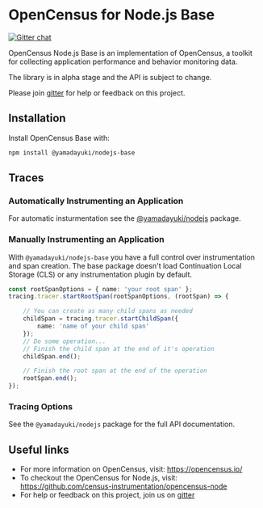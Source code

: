 # OpenCensus for Node.js Base
[![Gitter chat][gitter-image]][gitter-url]

OpenCensus Node.js Base is an implementation of OpenCensus, a toolkit for
collecting application performance and behavior monitoring data.

The library is in alpha stage and the API is subject to change.

Please join [gitter](https://gitter.im/census-instrumentation/Lobby) for help or feedback on this project.

## Installation

Install OpenCensus Base with:

```bash
npm install @yamadayuki/nodejs-base
```

## Traces

### Automatically Instrumenting an Application

For automatic insturmentation see the
[@yamadayuki/nodejs](https://github.com/census-instrumentation/opencensus-node/tree/master/packages/opencensus-nodejs)
package.

### Manually Instrumenting an Application

With `@yamadayuki/nodejs-base` you have a full control over instrumentation and
span creation. The base package doesn't load Continuation Local Storage (CLS)
or any instrumentation plugin by default.

```typescript
const rootSpanOptions = { name: 'your root span' };
tracing.tracer.startRootSpan(rootSpanOptions, (rootSpan) => {

    // You can create as many child spans as needed
    childSpan = tracing.tracer.startChildSpan({
        name: 'name of your child span'
    });
    // Do some operation...
    // Finish the child span at the end of it's operation
    childSpan.end();

    // Finish the root span at the end of the operation
    rootSpan.end();
});
```

### Tracing Options

 See the `@yamadayuki/nodejs` package for the full API documentation.

## Useful links
- For more information on OpenCensus, visit: <https://opencensus.io/>
- To checkout the OpenCensus for Node.js, visit: <https://github.com/census-instrumentation/opencensus-node>
- For help or feedback on this project, join us on [gitter](https://gitter.im/census-instrumentation/Lobby)

[gitter-image]: https://badges.gitter.im/census-instrumentation/lobby.svg
[gitter-url]: https://gitter.im/census-instrumentation/lobby?utm_source=badge&utm_medium=badge&utm_campaign=pr-badge&utm_content=badge
